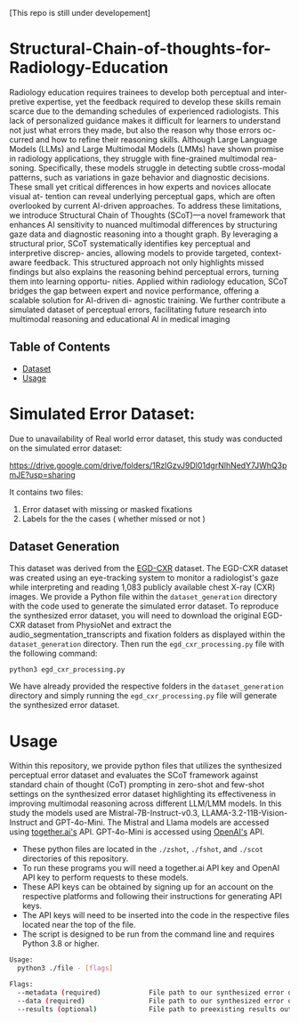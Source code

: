 [This repo is still under developement]

# Structural-Chain-of-thoughts-for-Radiology-Education

Radiology education requires trainees to develop both perceptual and inter-
pretive expertise, yet the feedback required to develop these skills remain
scarce due to the demanding schedules of experienced radiologists. This
lack of personalized guidance makes it difficult for learners to understand
not just what errors they made, but also the reason why those errors oc-
curred and how to refine their reasoning skills. Although Large Language
Models (LLMs) and Large Multimodal Models (LMMs) have shown promise
in radiology applications, they struggle with fine-grained multimodal rea-
soning. Specifically, these models struggle in detecting subtle cross-modal
patterns, such as variations in gaze behavior and diagnostic decisions. These
small yet critical differences in how experts and novices allocate visual at-
tention can reveal underlying perceptual gaps, which are often overlooked
by current AI-driven approaches. To address these limitations, we introduce
Structural Chain of Thoughts (SCoT)—a novel framework that enhances
AI sensitivity to nuanced multimodal differences by structuring gaze data
and diagnostic reasoning into a thought graph. By leveraging a structural
prior, SCoT systematically identifies key perceptual and interpretive discrep-
ancies, allowing models to provide targeted, context-aware feedback. This
structured approach not only highlights missed findings but also explains
the reasoning behind perceptual errors, turning them into learning opportu-
nities. Applied within radiology education, SCoT bridges the gap between
expert and novice performance, offering a scalable solution for AI-driven di-
agnostic training. We further contribute a simulated dataset of perceptual
errors, facilitating future research into multimodal reasoning and educational
AI in medical imaging

## Table of Contents

- [Dataset](#dataset)
- [Usage](#usage)

# Simulated Error Dataset: <a name="dataset"></a>

Due to unavailability of Real world error dataset, this study was conducted on the simulated error dataset:

https://drive.google.com/drive/folders/1RzlGzvJ9Dl01dgrNlhNedY7JWhQ3pmJE?usp=sharing

It contains two files:

1. Error dataset with missing or masked fixations
2. Labels for the the cases ( whether missed or not )

## Dataset Generation

This dataset was derived from the [EGD-CXR](https://physionet.org/content/egd-cxr/1.0.0/) dataset. The EGD-CXR dataset was created using an eye-tracking system to monitor a radiologist's gaze while interpreting and reading 1,083 publicly available chest X-ray (CXR) images. We provide a Python file within the `dataset_generation` directory with the code used to generate the simulated error dataset. To reproduce the synthesized error dataset, you will need to download the original EGD-CXR dataset from PhysioNet and extract the audio_segmentation_transcripts and fixation folders as displayed within the `dataset_generation` directory. Then run the `egd_cxr_processing.py` file with the following command:

```bash
python3 egd_cxr_processing.py
```

We have already provided the respective folders in the `dataset_generation` directory and simply running the `egd_cxr_processing.py` file will generate the synthesized error dataset.

# Usage <a name="usage"></a>

Within this repository, we provide python files that utilizes the synthesized perceptual error dataset and evaluates the SCoT framework against standard chain of thought (CoT) prompting in zero-shot and few-shot settings on the synthesized error dataset highlighting its effectiveness in improving multimodal reasoning across different LLM/LMM models. In this study the models used are Mistral-7B-Instruct-v0.3, LLAMA-3.2-11B-Vision-Instruct and GPT-4o-Mini. The Mistral and Llama models are accessed using [together.ai's](https://www.together.ai/) API. GPT-4o-Mini is accessed using [OpenAI's](https://openai.com/api/) API.

- These python files are located in the `./zshot`, `./fshot`, and `./scot` directories of this repository.
- To run these programs you will need a together.ai API key and OpenAI API key to perform requests to these models.
- These API keys can be obtained by signing up for an account on the respective platforms and following their instructions for generating API keys.
- The API keys will need to be inserted into the code in the respective files located near the top of the file.
- The script is designed to be run from the command line and requires Python 3.8 or higher.

```bash
Usage:
  python3 ./file - [flags]

Flags:
  --metadata (required)            File path to our synthesized error dataset metadata file containing class labels utilized and their descriptions
  --data (required)                File path to our synthesized error dataset file with gaze data and corresponding transcriptions on Chest X-Ray images
  --results (optional)             File path to preexisting results output file generated by the Python file
```
